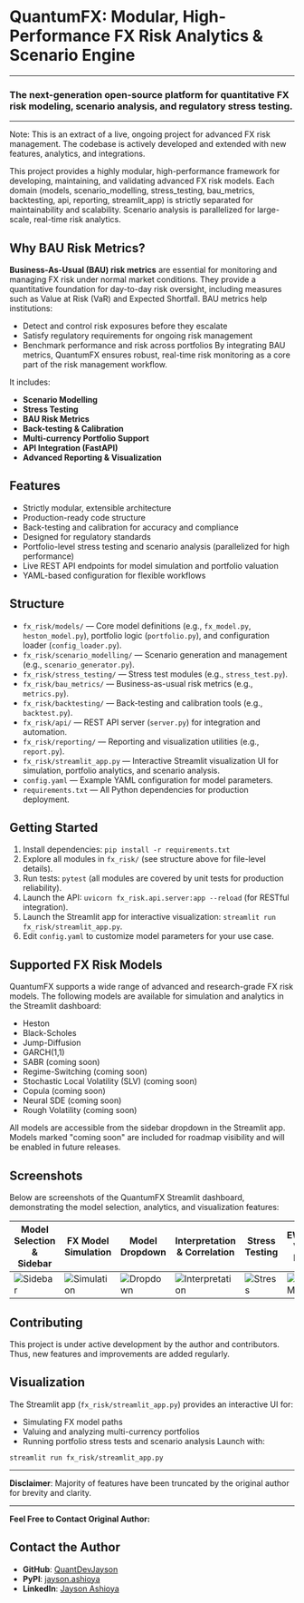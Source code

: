 # QuantumFX: Modular, High-Performance FX Risk Analytics & Scenario Engine
---
### The next-generation open-source platform for quantitative FX risk modeling, scenario analysis, and regulatory stress testing.
---
Note: This is an extract of a live, ongoing project for advanced FX risk management. The codebase is actively developed and extended with new features, analytics, and integrations.

This project provides a highly modular, high-performance framework for developing, maintaining, and validating advanced FX risk models. Each domain (models, scenario_modelling, stress_testing, bau_metrics, backtesting, api, reporting, streamlit_app) is strictly separated for maintainability and scalability. Scenario analysis is parallelized for large-scale, real-time risk analytics.

## Why BAU Risk Metrics?
**Business-As-Usual (BAU) risk metrics** are essential for monitoring and managing FX risk under normal market conditions. They provide a quantitative foundation for day-to-day risk oversight, including measures such as Value at Risk (VaR) and Expected Shortfall. BAU metrics help institutions:
- Detect and control risk exposures before they escalate
- Satisfy regulatory requirements for ongoing risk management
- Benchmark performance and risk across portfolios
By integrating BAU metrics, QuantumFX ensures robust, real-time risk monitoring as a core part of the risk management workflow.

It includes:

- **Scenario Modelling**
- **Stress Testing**
- **BAU Risk Metrics**
- **Back-testing & Calibration**
- **Multi-currency Portfolio Support**
- **API Integration (FastAPI)**
- **Advanced Reporting & Visualization**

## Features
- Strictly modular, extensible architecture
- Production-ready code structure
- Back-testing and calibration for accuracy and compliance
- Designed for regulatory standards
- Portfolio-level stress testing and scenario analysis (parallelized for high performance)
- Live REST API endpoints for model simulation and portfolio valuation
- YAML-based configuration for flexible workflows

## Structure
- `fx_risk/models/` — Core model definitions (e.g., `fx_model.py`, `heston_model.py`), portfolio logic (`portfolio.py`), and configuration loader (`config_loader.py`).
- `fx_risk/scenario_modelling/` — Scenario generation and management (e.g., `scenario_generator.py`).
- `fx_risk/stress_testing/` — Stress test modules (e.g., `stress_test.py`).
- `fx_risk/bau_metrics/` — Business-as-usual risk metrics (e.g., `metrics.py`).
- `fx_risk/backtesting/` — Back-testing and calibration tools (e.g., `backtest.py`).
- `fx_risk/api/` — REST API server (`server.py`) for integration and automation.
- `fx_risk/reporting/` — Reporting and visualization utilities (e.g., `report.py`).
- `fx_risk/streamlit_app.py` — Interactive Streamlit visualization UI for simulation, portfolio analytics, and scenario analysis.
- `config.yaml` — Example YAML configuration for model parameters.
- `requirements.txt` — All Python dependencies for production deployment.

## Getting Started
1. Install dependencies: `pip install -r requirements.txt`
2. Explore all modules in `fx_risk/` (see structure above for file-level details).
3. Run tests: `pytest` (all modules are covered by unit tests for production reliability).
4. Launch the API: `uvicorn fx_risk.api.server:app --reload` (for RESTful integration).
5. Launch the Streamlit app for interactive visualization: `streamlit run fx_risk/streamlit_app.py`.
6. Edit `config.yaml` to customize model parameters for your use case.

## Supported FX Risk Models

QuantumFX supports a wide range of advanced and research-grade FX risk models. The following models are available for simulation and analytics in the Streamlit dashboard:

- Heston
- Black-Scholes
- Jump-Diffusion
- GARCH(1,1)
- SABR (coming soon)
- Regime-Switching (coming soon)
- Stochastic Local Volatility (SLV) (coming soon)
- Copula (coming soon)
- Neural SDE (coming soon)
- Rough Volatility (coming soon)

All models are accessible from the sidebar dropdown in the Streamlit app. Models marked "coming soon" are included for roadmap visibility and will be enabled in future releases.

## Screenshots

Below are screenshots of the QuantumFX Streamlit dashboard, demonstrating the model selection, analytics, and visualization features:

| Model Selection & Sidebar | FX Model Simulation | Model Dropdown | Interpretation & Correlation | Stress Testing | EWMA VaR Plot |
|--------------------------|---------------------|---------------|-----------------------------|---------------|--------------|
| ![Sidebar](screenshots/sidebar.png) | ![Simulation](screenshots/simulation.png) | ![Dropdown](screenshots/dropdown.png) | ![Interpretation](screenshots/interpretation.png) | ![Stress](screenshots/stress.png) | ![EWMA](screenshots/ewma.png) |> Place your screenshots in the `screenshots/` directory with the above filenames for best results.

## Contributing
This project is under active development by the author and contributors. Thus, new features and improvements are added regularly.

## Visualization
The Streamlit app (`fx_risk/streamlit_app.py`) provides an interactive UI for:
- Simulating FX model paths
- Valuing and analyzing multi-currency portfolios
- Running portfolio stress tests and scenario analysis
Launch with:
```
streamlit run fx_risk/streamlit_app.py
```
---

**Disclaimer**: Majority of features have been truncated by the original author for brevity and clarity.

---

**Feel Free to Contact Original Author:**

## Contact the Author

- **GitHub**: [QuantDevJayson](https://github.com/QuantDevJayson)  
- **PyPI**: [jayson.ashioya](https://pypi.org/user/jayson.ashioya)  
- **LinkedIn**: [Jayson Ashioya](https://www.linkedin.com/in/jayson-ashioya-c-082814176/)

